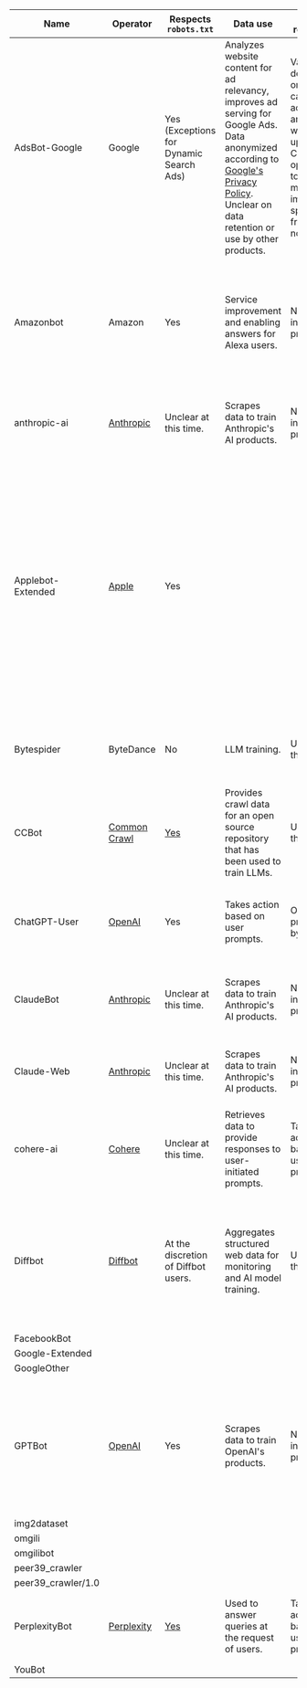 |Name            |Operator |Respects `robots.txt`  |Data use  |Visit regularity  |Description  |
|----------------|---------|-----------------------|----------|------------------|-------------|
| AdsBot-Google   | Google  | Yes (Exceptions for Dynamic Search Ads) | Analyzes website content for ad relevancy, improves ad serving for Google Ads. Data anonymized according to [Google's Privacy Policy](https://policies.google.com/privacy). Unclear on data retention or use by other products. | Varies depending on campaign activity and website updates. Crawls optimized to minimize impact, specific frequency not public. | Web crawler by Google Ads to analyze websites for ad effectiveness and ensure ad relevancy to webpage content. |
|Amazonbot      | Amazon | Yes | Service improvement and enabling answers for Alexa users. | No information provided. | Includes references to crawled website when surfacing answers via Alexa; does not clearly outline other uses. |
|anthropic-ai  | [Anthropic](https://www.anthropic.com) | Unclear at this time. | Scrapes data to train Anthropic's AI products. | No information provided. | Scrapes data to train LLMs and AI products offered by Anthropic. |
|Applebot-Extended   |    [Apple](https://support.apple.com/en-us/119829#datausage)    |          Yes           |          |                  |      Apple has a secondary user agent, Applebot-Extended ... [that is] used to train Apple's foundation models powering generative AI features across Apple products, including Apple Intelligence, Services, and Developer Tools.       |
|Bytespider    | ByteDance | No | LLM training. | Unclear at this time. | Downloads data to train LLMS, including ChatGPT competitors. |
|CCBot         | [Common Crawl](https://commoncrawl.org) | [Yes](https://commoncrawl.org/ccbot) | Provides crawl data for an open source repository that has been used to train LLMs. | Unclear at this time. | Sources data that is made openly available and is used to train AI models. |
|ChatGPT-User   | [OpenAI](https://openai.com) | Yes | Takes action based on user prompts. | Only when prompted by a user. | Used by plugins in ChatGPT to answer queries based on user input. |
|ClaudeBot      | [Anthropic](https://www.anthropic.com) | Unclear at this time. | Scrapes data to train Anthropic's AI products. | No information provided. | Scrapes data to train LLMs and AI products offered by Anthropic. |
|Claude-Web | [Anthropic](https://www.anthropic.com) | Unclear at this time. | Scrapes data to train Anthropic's AI products. | No information provided. | Scrapes data to train LLMs and AI products offered by Anthropic. |
|cohere-ai | [Cohere](https://cohere.com) | Unclear at this time. | Retrieves data to provide responses to user-initiated prompts. | Takes action based on user prompts. | Retrieves data based on user prompts. |
|Diffbot | [Diffbot](https://www.diffbot.com/) | At the discretion of Diffbot users. | Aggregates structured web data for monitoring and AI model training. | Unclear at this time. | Diffbot is an application used to parse web pages into structured data; this data is used for monitoring or AI model training. |
|FacebookBot    |         |                       |          |                  |             |
|Google-Extended|         |                       |          |                  |             |
|GoogleOther    |         |                       |          |                  |             |
|GPTBot        | [OpenAI](https://openai.com) | Yes | Scrapes data to train OpenAI's products. | No information provided. | Data is used to train current and future models, removed paywalled data, PII and data that violates the company's policies. |
| img2dataset |         |                       |          |                  |             |
|omgili        |         |                       |          |                  |             |
|omgilibot     |         |                       |          |                  |             |
|peer39_crawler|         |                       |          |                  |             |
|peer39_crawler/1.0|         |                       |          |                  |             |
|PerplexityBot | [Perplexity](https://www.perplexity.ai/) | [Yes](https://docs.perplexity.ai/docs/perplexitybot) | Used to answer queries at the request of users. | Takes action based on user prompts.  | Operated by Perplexity to obtain results in response to user queries. |
|YouBot        |         |                       |          |                  |             |
